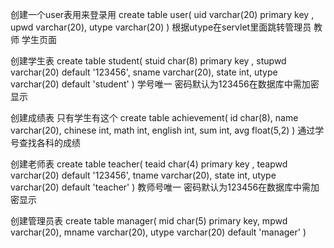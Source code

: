 创建一个user表用来登录用
create table user(
	uid varchar(20) primary key , 
	upwd varchar(20),
	utype varchar(20)
)
根据utype在servlet里面跳转管理员 教师 学生页面


创建学生表
create table student(
	stuid char(8) primary key , 
	stupwd varchar(20) default '123456',
	sname varchar(20),
	state int,
	utype varchar(20) default 'student'
)
学号唯一
密码默认为123456在数据库中需加密显示


创建成绩表 只有学生有这个
create table achievement(
	id char(8), 
	name varchar(20),
	chinese int,
	math int,
	english int,
	sum int,
	avg float(5,2)
)
通过学号查找各科的成绩


创建老师表
create table teacher(
	teaid char(4) primary key ,
	teapwd varchar(20) default '123456',
	tname varchar(20),
	state int,
	utype varchar(20) default 'teacher'
)
教师号唯一
密码默认为123456在数据库中需加密显示

创建管理员表
create table manager(
	mid char(5) primary key,
	mpwd varchar(20),
	mname varchar(20),
	utype varchar(20) default 'manager'
)























